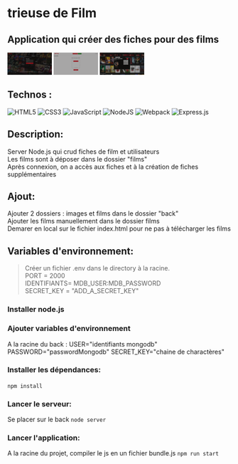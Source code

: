 
# trieuse de Film 

## Application qui créer des fiches pour des films

 <img style="width: 100px;" src="./front/assets/images/readme/connexion.png" alt="connexion">
  <img style="width: 100px;" src="./front/assets/images/readme/creationFiche.png" alt="creation fiche">
   <img style="width: 100px;" src="./front/assets/images/readme/fiche.png" alt="fiche">


## Technos :

![HTML5](https://img.shields.io/badge/html5-%23E34F26.svg?style=for-the-badge&logo=html5&logoColor=white)
![CSS3](https://img.shields.io/badge/css3-%231572B6.svg?style=for-the-badge&logo=css3&logoColor=white)
![JavaScript](https://img.shields.io/badge/javascript-%23323330.svg?style=for-the-badge&logo=javascript&logoColor=%23F7DF1E)
![NodeJS](https://img.shields.io/badge/node.js-6DA55F?style=for-the-badge&logo=node.js&logoColor=white)
![Webpack](https://img.shields.io/badge/webpack-%238DD6F9.svg?style=for-the-badge&logo=webpack&logoColor=black)
![Express.js](https://img.shields.io/badge/express.js-%23404d59.svg?style=for-the-badge&logo=express&logoColor=%2361DAFB)

## Description:
Server Node.js qui crud fiches de film et utilisateurs<br>
Les films sont à déposer dans le dossier "films"<br>
Après connexion, on a accès aux fiches et à la création de fiches supplémentaires<br>

## Ajout:
Ajouter 2 dossiers : images et films dans le dossier "back"<br>
Ajouter les films manuellement dans le dossier films<br>
Demarer en local sur le fichier index.html pour ne pas à télécharger les films
 
## Variables d'environnement:
> Créer un fichier .env dans le directory à la racine.<br>
> PORT = 2000<br>
> IDENTIFIANTS= MDB_USER:MDB_PASSWORD<br>
> SECRET_KEY = "ADD_A_SECRET_KEY" <br>

### Installer node.js

### Ajouter variables d'environnement
A la racine du back : 
USER="identifiants mongodb"
PASSWORD="passwordMongodb"
SECRET_KEY="chaine de charactères"

### Installer les dépendances:

`npm install`

### Lancer le serveur:
Se placer sur le back
`node server`

### Lancer l'application:
A la racine du projet, compiler le js en un fichier bundle.js
`npm run start`
